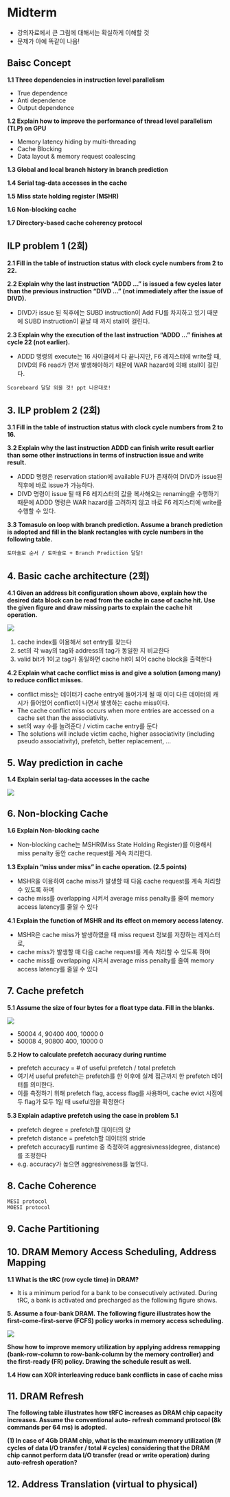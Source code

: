 # Midterm

- 강의자료에서 큰 그림에 대해서는 확실하게 이해할 것
- 문제가 아예 똑같이 나옴!

## Baisc Concept

**1.1 Three dependencies in instruction level parallelism**

- True dependence
- Anti dependence
- Output dependence

**1.2 Explain how to improve the performance of thread level parallelism (TLP) on GPU**

- Memory latency hiding by multi-threading
- Cache Blocking
- Data layout & memory request coalescing

**1.3 Global and local branch history in branch prediction**

**1.4 Serial tag-data accesses in the cache**

**1.5 Miss state holding register (MSHR)**

**1.6 Non-blocking cache**

**1.7 Directory-based cache coherency protocol**


## ILP problem 1 (2회)

**2.1 Fill in the table of instruction status with clock cycle numbers from 2 to 22.**

**2.2 Explain why the last instruction “ADDD …” is issued a few cycles later than the previous instruction “DIVD …” (not immediately after the issue of DIVD).**

- DIVD가 issue 된 직후에는 SUBD instruction이 Add FU를 차지하고 있기 때문에 SUBD instruction이 끝날 때 까지 stall이 걸린다.

**2.3 Explain why the execution of the last instruction “ADDD …” finishes at cycle 22 (not earlier).**

- ADDD 명령의 execute는 16 사이클에서 다 끝나지만, F6 레지스터에 write할 때, DIVD의 F6 read가 먼저 발생해야하기 때문에 WAR hazard에 의해 stall이 걸린다.

```
Scoreboard 달달 외울 것! ppt 나온대로!
```

## 3. ILP problem 2 (2회)

**3.1 Fill in the table of instruction status with clock cycle numbers from 2 to 16.**

**3.2 Explain why the last instruction ADDD can finish write result earlier than some other instructions in terms of instruction issue and write result.**

- ADDD 명령은 reservation station에 available FU가 존재하여 DIVD가 issue된 직후에 바로 issue가 가능하다.
- DIVD 명령이 issue 될 때 F6 레지스터의 값을 복사해오는 renaming을 수행하기 때문에 ADDD 명령은 WAR hazard를 고려하지 않고 바로 F6 레지스터에 write를 수행할 수 있다.

**3.3 Tomasulo on loop with branch prediction. Assume a branch prediction is adopted and fill in the blank rectangles with cycle numbers in the following table.**

```
토마슐로 순서 / 토마슐로 + Branch Prediction 달달!
```

## 4. Basic cache architecture (2회)

**4.1 Given an address bit configuration shown above, explain how the desired data block can be read from the cache in case of cache hit.
Use the given figure and draw missing parts to explain the cache hit operation.**

![](./img/042208.png)

1. cache index를 이용해서 set entry를 찾는다
2. set의 각 way의 tag와 address의 tag가 동일한 지 비교한다
3. valid bit가 1이고 tag가 동일하면 cache hit이 되어 cache block을 출력한다

**4.2 Explain what cache conflict miss is and give a solution (among many) to reduce conflict misses.**

- conflict miss는 데이터가 cache entry에 들어가게 될 때 이미 다른 데이터의 캐시가 들어있어 conflict이 나면서 발생하는 cache miss이다.
- The cache conflict miss occurs when more entries are accessed on a cache set than the associativity.
- set의 way 수를 늘려준다 / victim cache entry를 둔다
- The solutions will include victim cache, higher associativity (including pseudo associativity), prefetch, better replacement, ...

## 5. Way prediction in cache

**1.4 Explain serial tag-data accesses in the cache**

![](./img/042214.png)

## 6. Non-blocking Cache

**1.6 Explain Non-blocking cache**
- Non-blocking cache는 MSHR(Miss State Holding Register)를 이용해서 miss penalty 동안 cache request를 계속 처리한다.

**1.3 Explain “miss under miss” in cache operation. (2.5 points)**

- MSHR을 이용하여 cache miss가 발생할 때 다음 cache request를 계속 처리할 수 있도록 하며
- cache miss를 overlapping 시켜서 average miss penalty를 줄여 memory access latency를 줄일 수 있다

**4.1 Explain the function of MSHR and its effect on memory access latency.**

- MSHR은 cache miss가 발생하였을 때 miss request 정보를 저장하는 레지스터로,
- cache miss가 발생할 때 다음 cache request를 계속 처리할 수 있도록 하며
- cache miss를 overlapping 시켜서 average miss penalty를 줄여 memory access latency를 줄일 수 있다

## 7. Cache prefetch

**5.1 Assume the size of four bytes for a float type data. Fill in the blanks.**

![](./img/042209.png)

- 50004 4, 90400 400, 10000 0
- 50008 4, 90800 400, 10000 0

**5.2 How to calculate prefetch accuracy during runtime**

- prefetch accuracy = # of useful prefetch / total prefetch
- 여기서 useful prefetch는 prefetch를 한 이후에 실제 접근까지 한 prefetch 데이터를 의미한다.
- 이를 측정하기 위해 prefetch flag, access flag를 사용하며, cache evict 시점에 두 flag가 모두 1일 때 useful임을 확정한다

**5.3 Explain adaptive prefetch using the case in problem 5.1**

- prefetch degree = prefetch할 데이터의 양
- prefetch distance = prefetch할 데이터의 stride
- prefetch accuracy를 runtime 중 측정하여 aggresivness(degree, distance)를 조정한다
- e.g. accuracy가 높으면 aggresiveness를 높인다.

## 8. Cache Coherence

```
MESI protocol
MOESI protocol
```

## 9. Cache Partitioning

## 10. DRAM Memory Access Scheduling, Address Mapping

**1.1 What is the tRC (row cycle time) in DRAM?**
- It is a minimum period for a bank to be consecutively activated. During tRC, a bank is activated and precharged as the following figure shows.

**5. Assume a four-bank DRAM. The following figure illustrates how the first-come-first-serve (FCFS) policy works in memory access scheduling.**

![](./img/042304.png)

**Show how to improve memory utilization by applying address remapping (bank-row-column to row-bank-column by the memory controller) and the first-ready (FR) policy. Drawing the schedule result as well.**

**1.4 How can XOR interleaving reduce bank conflicts in case of cache miss**

## 11. DRAM Refresh

**The following table illustrates how tRFC increases as DRAM chip capacity increases. Assume the conventional auto- refresh command protocol (8k commands per 64 ms) is adopted.**

**(1) In case of 4Gb DRAM chip, what is the maximum memory utilization (# cycles of data I/O transfer / total # cycles) considering that the DRAM chip cannot perform data I/O transfer (read or write operation) during auto-refresh operation?**

## 12. Address Translation (virtual to physical)
